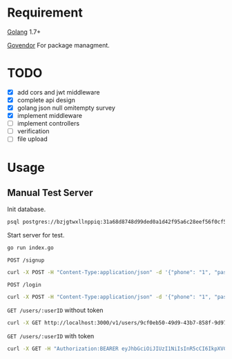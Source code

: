 # Requirement 

[Golang](https://golang.org/) 1.7+

[Govendor](https://github.com/kardianos/govendor) For package managment.

# TODO

- [x] add cors and jwt middleware
- [x] complete api design
- [x] golang json null omitempty survey
- [x] implement middleware
- [ ] implement controllers
- [ ] verification
- [ ] file upload

# Usage 

## Manual Test Server

Init database.

```sh
psql postgres://bzjgtwxllnppiq:31a68d8748d99ded0a1d42f95a6c28eef56f0cf5fd892250f1905f99bde7ce95@ec2-54-235-90-107.compute-1.amazonaws.com:5432/d5imq2f3o1cs7a -f ./scripts/initdb.sql
```

Start server for test.

```sh
go run index.go
```

`POST /signup`

```sh
curl -X POST -H "Content-Type:application/json" -d '{"phone": "1", "password": "1"}' http://localhost:3000/v1/signup -i
```

`POST /login`

```sh
curl -X POST -H "Content-Type:application/json" -d '{"phone": "1", "password": "1"}' http://localhost:3000/v1/login -i
```

`GET /users/:userID` without token

```sh
curl -X GET http://localhost:3000/v1/users/9cf0eb50-49d9-43b7-858f-9d97bd082230 -i
```

`GET /users/:userID` with token

```sh
curl -X GET -H "Authorization:BEARER eyJhbGciOiJIUzI1NiIsInR5cCI6IkpXVCJ9.eyJpZCI6IjljZjBlYjUwLTQ5ZDktNDNiNy04NThmLTlkOTdiZDA4MjIzMCIsImlzQWRtaW4iOnRydWUsImV4cCI6MTQ5NTIxMjAyNywiaXNzIjoic2Vjc3lzIn0.4usS8PZUvA7AZNIX0ErpzLAds29rLPtWevkNTWKvDUw" http://localhost:3000/v1/users/9cf0eb50-49d9-43b7-858f-9d97bd082230 -i
```